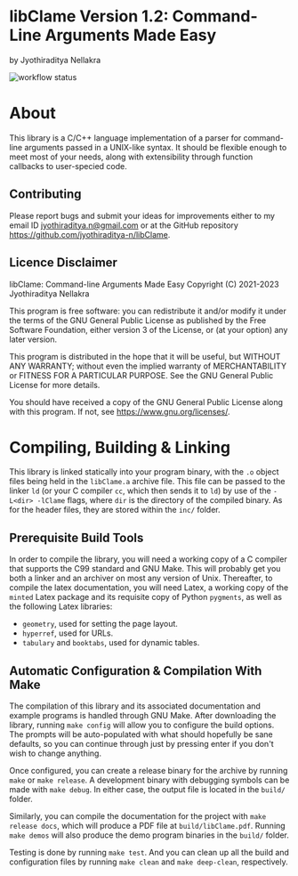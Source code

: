 # libClame Version 1.2: Command-Line Arguments Made Easy
by Jyothiraditya Nellakra

![workflow status](https://github.com/jyothiraditya-n/libClame/actions/workflows/c-cpp.yml/badge.svg)

# About

This library is a C/C++ language implementation of a parser for command-line arguments passed in a UNIX-like syntax. It should be flexible enough to meet most of your needs, along with extensibility through function callbacks to user-specied code.

## Contributing

Please report bugs and submit your ideas for improvements either to my email ID <jyothiraditya.n@gmail.com> or at the GitHub repository <https://github.com/jyothiraditya-n/libClame>. 

## Licence Disclaimer

libClame: Command-line Arguments Made Easy Copyright (C) 2021-2023 Jyothiraditya Nellakra

This program is free software: you can redistribute it and/or modify it under the terms of the GNU General Public License as published by the Free Software Foundation, either version 3 of the License, or (at your option) any later  version.

This program is distributed in the hope that it will be useful, but WITHOUT ANY WARRANTY; without even the implied warranty of MERCHANTABILITY or FITNESS FOR A PARTICULAR PURPOSE. See the GNU General Public License for more details.

You should have received a copy of the GNU General Public License along with this program. If not, see <https://www.gnu.org/licenses/>.

# Compiling, Building & Linking

This library is linked statically into your program binary, with the `.o` object files being held in the `libClame.a` archive file. This file can be passed to the linker `ld` (or your C compiler `cc`, which then sends it to `ld`) by use of the `-L<dir> -lClame` flags, where `dir` is the directory of the compiled binary. As for the header files, they are stored within the `inc/` folder.

## Prerequisite Build Tools

In order to compile the library, you will need a working copy of a C compiler that supports the C99 standard and GNU Make. This will probably get you both a linker and an archiver on most any version of Unix. Thereafter, to compile the latex documentation, you will need Latex, a working copy of the `minted` Latex package and its requisite copy of Python `pygments`, as well as the following Latex libraries:

- `geometry`, used for setting the page layout.
- `hyperref`, used for URLs.
- `tabulary` and `booktabs`, used for dynamic tables.

## Automatic Configuration & Compilation With Make

The compilation of this library and its associated documentation and example programs is handled through GNU Make. After downloading the library, running `make config` will allow you to configure the build options. The prompts will be auto-populated with what should hopefully be sane defaults, so you can continue through just by pressing enter if you don't wish to change anything.

Once configured, you can create a release binary for the archive by running `make` or `make release`. A development binary with debugging symbols can be made with `make debug`. In either case, the output file is located in the `build/` folder.

Similarly, you can compile the documentation for the project with `make release docs`, which will produce a PDF file at `build/libClame.pdf`. Running `make demos` will also produce the demo program binaries in the `build/` folder.

Testing is done by running `make test`. And you can clean up all the build and configuration files by running `make clean` and `make deep-clean`, respectively.
